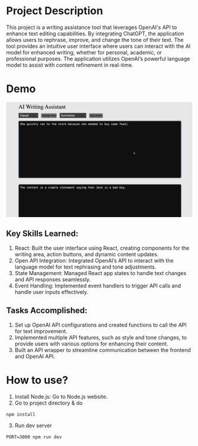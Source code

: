 # Project Description
This project is a writing assistance tool that leverages OpenAI's API to enhance text editing capabilities. By integrating ChatGPT, the application allows users to rephrase, improve, and change the tone of their text. The tool provides an intuitive user interface where users can interact with the AI model for enhanced writing, whether for personal, academic, or professional purposes. The application utilizes OpenAI’s powerful language model to assist with content refinement in real-time.

# Demo

[![Project Demo](tool_img.png)](https://youtu.be/VAXOima-HVA)

## Key Skills Learned:
1. React: Built the user interface using React, creating components for the writing area, action buttons, and dynamic content updates.
2. Open API Integration: Integrated OpenAI’s API to interact with the language model for text rephrasing and tone adjustments.
3. State Management: Managed React app states to handle text changes and API responses seamlessly.
4. Event Handling: Implemented event handlers to trigger API calls and handle user inputs effectively.

## Tasks Accomplished:
1. Set up OpenAI API configurations and created functions to call the API for text improvement.
2. Implemented multiple API features, such as style and tone changes, to provide users with various options for enhancing their content.
3. Built an API wrapper to streamline communication between the frontend and OpenAI API.

# How to use?
1. Install Node.js: Go to Node.js website.
2. Go to project directory & do 
```
npm install
```
3. Run dev server
```
PORT=3000 npm run dev
```
